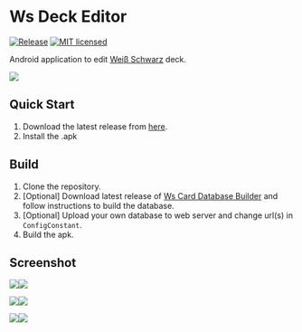 # Ws Deck Editor
[![Release](https://img.shields.io/github/release/joshuaavalon/WsDeckEditor.svg?style=flat)](https://github.com/joshuaavalon/WsDeckEditor/releases)
[![MIT licensed](https://img.shields.io/badge/license-MIT-blue.svg?style=flat)](https://github.com/joshuaavalon/WsDeckEditor/blob/master/LICENSE)

Android application to edit [Weiβ Schwarz](http://ws-tcg.com/) deck.

![](https://raw.githubusercontent.com/joshuaavalon/wsdeckeditor/master/screenshots/003.jpg)

## Quick Start

1. Download the latest release from [here](https://github.com/joshuaavalon/WsDeckEditor/releases).
2. Install the .apk

## Build

1. Clone the repository.
2. [Optional] Download latest release of [Ws Card Database Builder](https://github.com/joshuaavalon/WsCardDbBuilder) and follow instructions to build the database.
3. [Optional] Upload your own database to web server and change url(s) in `ConfigConstant`.
4. Build the apk.

## Screenshot

![](https://raw.githubusercontent.com/joshuaavalon/wsdeckeditor/master/screenshots/001.jpg)![](https://raw.githubusercontent.com/joshuaavalon/wsdeckeditor/master/screenshots/002.jpg)

![](https://raw.githubusercontent.com/joshuaavalon/wsdeckeditor/master/screenshots/003.jpg)![](https://raw.githubusercontent.com/joshuaavalon/wsdeckeditor/master/screenshots/004.jpg)

![](https://raw.githubusercontent.com/joshuaavalon/wsdeckeditor/master/screenshots/005.jpg)![](https://raw.githubusercontent.com/joshuaavalon/wsdeckeditor/master/screenshots/006.jpg)
